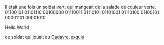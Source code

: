 Il était une fois un soldat vert,
qui mangeait de la salade de couleur verte.
01100101 01101110 00100000 01110011 01110101 01101001 01110100 01100101 00001101 00001010 

Hello World

ce soldat qui jouait au [Cadavre_exquis](https://fr.wikipedia.org/wiki/Cadavre_exquis)
